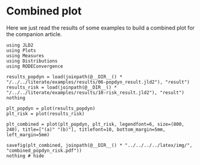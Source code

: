 # Combined plot

Here we just read the results of some examples to build a combined plot for the companion article.

```@example combined
using JLD2
using Plots
using Measures
using Distributions
using RODEConvergence
```

```@example combined
results_popdyn = load(joinpath(@__DIR__() * "/../../literate/examples/results/06-popdyn_result.jld2"), "result")
results_risk = load(joinpath(@__DIR__() * "/../../literate/examples/results/10-risk_result.jld2"), "result")
nothing
```

```@example combined
plt_popdyn = plot(results_popdyn)
plt_risk = plot(results_risk)

plt_combined = plot(plt_popdyn, plt_risk, legendfont=6, size=(800, 240), title=["(a)" "(b)"], titlefont=10, bottom_margin=5mm, left_margin=5mm)
```

```@example combined
savefig(plt_combined, joinpath(@__DIR__() * "../../../../latex/img/", "combined_popdyn_risk.pdf"))
nothing # hide
```